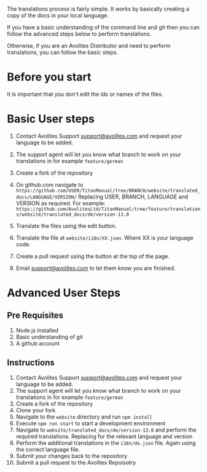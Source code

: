 The translations process is fairly simple. It works by basically creating a copy of the docs in your local language.

If you have a basic understanding of the command line and git then you can follow the advanced steps below to perform translations.

Otherwise, if you are an Avolites Distributor and need to perform translations, you can follow the basic steps.

# Before you start

It is important that you don't edit the ids or names of the files.

# Basic User steps

1. Contact Avolites Support support@avolites.com and request your language to be added.
2. The support agent will let you know what branch to work on your translations in for example `feature/german`
3. Create a fork of the repository
4. On github.com navigate to
`https://github.com/USER/TitanManual/tree/BRANCH/website/translated_docs/LANGUAGE/VERSION/`
Replacing USER, BRANCH, LANGUAGE and VERSION as required.
For example: `https://github.com/AvolitesLtd/TitanManual/tree/feature/translations/website/translated_docs/de/version-13.0`

5. Translate the files using the edit button.
6. Translate the file at `website/i18n/XX.json`. Where XX is your language code.
7. Create a pull request using the button at the top of the page.
7. Email support@avolites.com to let them know you are finished.


# Advanced User Steps

Pre Requisites
-------------

1. Node.js installed
2. Basic understanding of git
3. A github account


Instructions
------------

1. Contact Avolites Support support@avolites.com and request your language to be added.
2. The support agent will let you know what branch to work on your translations in for example `feature/german`
3. Create a fork of the repository
4. Clone your fork
5. Navigate to the `website` directory and run `npm install`
6. Execute `npm run start` to start a development environment
7. Navigate to `website/translated_docs/de/version-13.0` and perform the required translations. Replacing for the relevant language and version
8. Perform the additional translations in the `i18n/de.json` file. Again using the correct language file.
9. Submit your changes back to the repository
10. Submit a pull request to the Avolites Repoisotry

